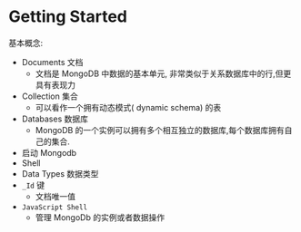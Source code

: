 # Getting Started

基本概念:  

- Documents 文档
    - 文档是 MongoDB 中数据的基本单元, 非常类似于关系数据库中的行,但更具有表现力
- Collection 集合
    - 可以看作一个拥有动态模式( dynamic schema) 的表
- Databases 数据库
    - MongoDB 的一个实例可以拥有多个相互独立的数据库,每个数据库拥有自己的集合.
- 启动 Mongodb
- Shell
- Data Types 数据类型
- `_Id` 键
    - 文档唯一值
- `JavaScript Shell`
    - 管理 MongoDb 的实例或者数据操作
